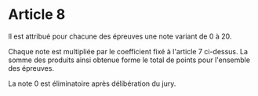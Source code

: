 # Article 8

Il est attribué pour chacune des épreuves une note variant de 0 à 20.

Chaque note est multipliée par le coefficient fixé à l'article 7 ci-dessus. La somme des produits ainsi obtenue forme le total de points pour l'ensemble des épreuves.

La note 0 est éliminatoire après délibération du jury.
